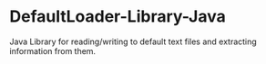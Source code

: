 DefaultLoader-Library-Java
==========================

Java Library for reading/writing to default text files and extracting information from them.
